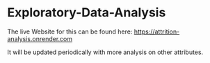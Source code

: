 # Exploratory-Data-Analysis

The live Website for this can be found here: https://attrition-analysis.onrender.com

It will be updated periodically with more analysis on other attributes.
